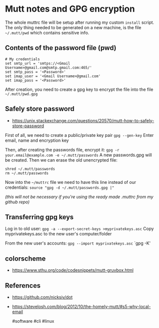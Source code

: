 # Mutt notes and GPG encryption

The whole muttrc file will be setup after running my custom `install` script.
The only thing needed to be generated on a new machine, is the file `~/.mutt/pwd` which contains sensitive info.

## Contents of the password file (pwd)
```
# My credentials
set smtp_url = 'smtps://<Gmail Username>@gmail.com@smtp.gmail.com:465/'
set smtp_pass = '<Password>'
set imap_user = '<Gmail Username>@gmail.com'
set imap_pass = '<Password>'
```
After creation, you need to create a gpg key to encrypt the file into the file `~/.mutt/pwd.gpg`

## Safely store password
* <https://unix.stackexchange.com/questions/20570/mutt-how-to-safely-store-password>

First of all, we need to create a public/private key pair
`gpg --gen-key`
Enter email, name and encryption key

Then, after creating the passwords file, encrypt it:
`gpg -r your.email@example.com -e ~/.mutt/passwords`
A new passwords.gpg will be created. Then we can erase the old unencrypted file:

```
shred ~/.mutt/passwords
rm ~/.mutt/passwords
```
Now into the `~/muttrc` file we need to have this line instead of our credentials:
`source "gpg -d ~/.mutt/passwords.gpg |"`

*(this will not be necessary if you're using the ready made .muttrc from my github repo)*

## Transferring gpg keys
Log in to old user:
`gpg -a --export-secret-keys >myprivatekeys.asc`
Copy myprivatekeys.asc to the new user's computer/folder

From the new user's accounts:
`gpg --import myprivatekeys.asc`
`gpg -K'


## colorscheme
* <https://www.sthu.org/code/codesnippets/mutt-gruvbox.html>

## References
* <https://github.com/nicksiv/dot>
* https://stevelosh.com/blog/2012/10/the-homely-mutt/#s5-why-local-email

    #software #cli #linux

